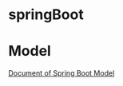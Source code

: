 # springBoot

# Model
[Document of Spring Boot Model](https://docs.spring.io/spring-framework/docs/current/javadoc-api/org/springframework/ui/Model.html)
